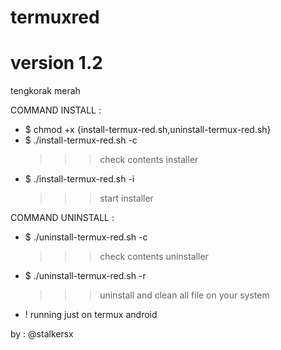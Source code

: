 # termuxred
# version 1.2

tengkorak merah

COMMAND INSTALL :
- $ chmod +x {install-termux-red.sh,uninstall-termux-red.sh}
- $ ./install-termux-red.sh -c
    >>> check contents installer
- $ ./install-termux-red.sh -i
    >>> start installer
    
COMMAND UNINSTALL :
- $ ./uninstall-termux-red.sh -c
     >>> check contents uninstaller
- $ ./uninstall-termux-red.sh -r
     >>> uninstall and clean all file on your system
 
- ! running just on termux android

by : @stalkersx
